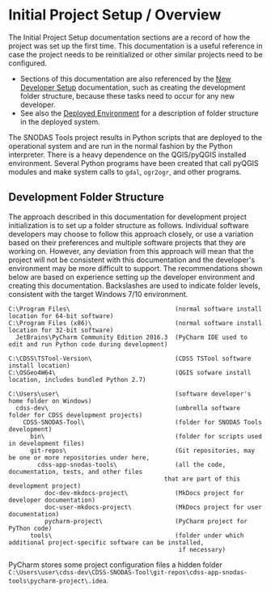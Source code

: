 # Initial Project Setup / Overview

The Initial Project Setup documentation sections are a record of how the project was set up the first time.
This documentation is a useful reference in case the project needs to be reinitialized or other similar projects need to be configured.

* Sections of this documentation are also referenced by the [New Developer Setup](../dev-new/overview/) documentation,
such as creating the development folder structure, because these tasks need to occur for any new developer.
* See also the [Deployed Environment](../deployed-env/overview/) for a description of folder structure in the deployed system.

The SNODAS Tools project results in Python scripts that are deployed to the operational system
and are run in the normal fashion by the Python interpreter.
There is a heavy dependence on the QGIS/pyQGIS installed environment.
Several Python programs have been created that call pyQGIS modules and make system calls to `gdal`, `ogr2ogr`, and other programs.

## Development Folder Structure

The approach described in this documentation for development project initialization is to set up a folder structure as follows.
Individual software developers may choose to follow this approach closely, or use a variation based on their preferences
and multiple software projects that they are working on.
However, any deviation from this approach will mean that the project will not be consistent with this documentation
and the developer's environment may be more difficult to support.
The recommendations shown below are based on experience setting up the developer environment and creating this documentation.
Backslashes are used to indicate folder levels, consistent with the target Windows 7/10 environment.

```text
C:\Program Files\                             (normal software install location for 64-bit software)
C:\Program Files (x86)\                       (normal software install location for 32-bit software)
  JetBrains\PyCharm Community Edition 2016.3  (PyCharm IDE used to edit and run Python code during development)

C:\CDSS\TSTool-Version\                       (CDSS TSTool software install location)
C:\OSGeo4W64\                                 (QGIS sofware install location, includes bundled Python 2.7)

C:\Users\user\                                (software developer's home folder on Windows)
  cdss-dev\                                   (umbrella software folder for CDSS development projects)
    CDSS-SNODAS-Tool\                         (folder for SNODAS Tools development)
      bin\                                    (folder for scripts used in development files)
      git-repos\                              (Git repositories, may be one or more repositories under here,
        cdss-app-snodas-tools\                (all the code, documentation, tests, and other files
	                                       that are part of this development project)
          doc-dev-mkdocs-project\             (MkDocs project for developer documentation)
          doc-user-mkdocs-project\            (MkDocs project for user documentation)
          pycharm-project\                    (PyCharm project for PyThon code)
      tools\                                  (folder under which additional project-specific software can be installed,
                                               if necessary)
```

PyCharm stores some project configuration files a hidden folder
`C:\Users\user\cdss-dev\CDSS-SNODAS-Tool\git-repos\cdss-app-snodas-tools\pycharm-project\.idea`.

